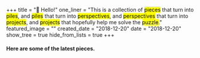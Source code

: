 +++
title = "👋 Hello!"
one_liner = "This is a collection of <mark>pieces</mark> that turn into <mark>piles</mark>, and <mark>piles</mark> that turn into <mark>perspectives</mark>, and <mark>perspectives</mark> that turn into <mark>projects</mark>, and <mark>projects</mark> that hopefully help me solve the <mark>puzzle</mark>."
featured_image = ""
created_date = "2018-12-20"
date = "2018-12-20"
show_tree = true
hide_from_lists = true
+++

#### Here are some of the latest pieces.